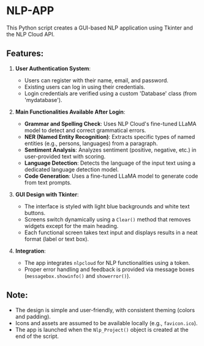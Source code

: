 # NLP-APP

This Python script creates a GUI-based NLP application using Tkinter and the NLP Cloud API.

Features:
---------
1. **User Authentication System**:
   - Users can register with their name, email, and password.
   - Existing users can log in using their credentials.
   - Login credentials are verified using a custom 'Database' class (from 'mydatabase').

2. **Main Functionalities Available After Login**:
   - **Grammar and Spelling Check**: Uses NLP Cloud's fine-tuned LLaMA model to detect and correct grammatical errors.
   - **NER (Named Entity Recognition)**: Extracts specific types of named entities (e.g., persons, languages) from a paragraph.
   - **Sentiment Analysis**: Analyzes sentiment (positive, negative, etc.) in user-provided text with scoring.
   - **Language Detection**: Detects the language of the input text using a dedicated language detection model.
   - **Code Generation**: Uses a fine-tuned LLaMA model to generate code from text prompts.

3. **GUI Design with Tkinter**:
   - The interface is styled with light blue backgrounds and white text buttons.
   - Screens switch dynamically using a `Clear()` method that removes widgets except for the main heading.
   - Each functional screen takes text input and displays results in a neat format (label or text box).

4. **Integration**:
   - The app integrates `nlpcloud` for NLP functionalities using a token.
   - Proper error handling and feedback is provided via message boxes (`messagebox.showinfo()` and `showerror()`).

Note:
-----
- The design is simple and user-friendly, with consistent theming (colors and padding).
- Icons and assets are assumed to be available locally (e.g., `favicon.ico`).
- The app is launched when the `Nlp_Project()` object is created at the end of the script.
